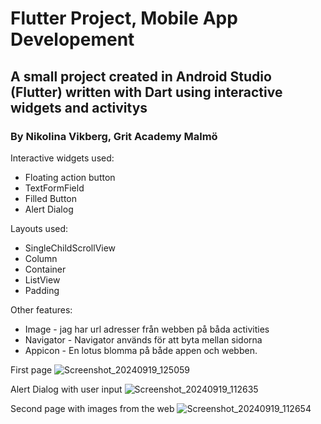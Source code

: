 # Flutter Project, Mobile App Developement

## A small project created in Android Studio (Flutter) written with Dart using interactive widgets and activitys

### By Nikolina Vikberg, Grit Academy Malmö

Interactive widgets used:
- Floating action button
- TextFormField
- Filled Button
- Alert Dialog

Layouts used: 
- SingleChildScrollView
- Column
-  Container
- ListView
- Padding

Other features:
- Image - jag har url adresser från webben på båda activities
- Navigator - Navigator används för att byta mellan sidorna
- Appicon - En lotus blomma på både appen och webben.


First page
![Screenshot_20240919_125059](https://github.com/user-attachments/assets/ffeb3e1a-72c6-4a0d-8d55-056cb4d17012)


Alert Dialog with user input
![Screenshot_20240919_112635](https://github.com/user-attachments/assets/a315eb17-a516-4d69-9121-53be06429abc)



Second page with images from the web
![Screenshot_20240919_112654](https://github.com/user-attachments/assets/c6c96e7d-f179-445d-8124-8b819d08295c)

